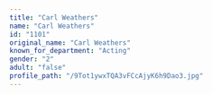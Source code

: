```yaml
---
title: "Carl Weathers"
name: "Carl Weathers"
id: "1101"
original_name: "Carl Weathers"
known_for_department: "Acting"
gender: "2"
adult: "false"
profile_path: "/9Tot1ywxTQA3vFCcAjyK6h9Dao3.jpg"
---
```

